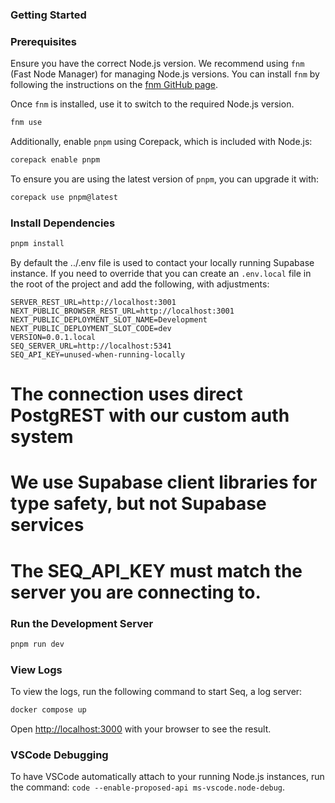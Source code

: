### Getting Started

### Prerequisites

Ensure you have the correct Node.js version. We recommend using `fnm` (Fast Node Manager) for managing Node.js versions. You can install `fnm` by following the instructions on the [fnm GitHub page](https://github.com/Schniz/fnm).

Once `fnm` is installed, use it to switch to the required Node.js version.

```bash
fnm use
```

Additionally, enable `pnpm` using Corepack, which is included with Node.js:

```bash
corepack enable pnpm
```
To ensure you are using the latest version of `pnpm`, you can upgrade it with:

```bash
corepack use pnpm@latest
```

### Install Dependencies

```bash
pnpm install
```

By default the ../.env file is used to contact your locally running
Supabase instance. If you need to override that you can create
an `.env.local` file in the root of the project and add the following,
with adjustments:

```env
SERVER_REST_URL=http://localhost:3001
NEXT_PUBLIC_BROWSER_REST_URL=http://localhost:3001
NEXT_PUBLIC_DEPLOYMENT_SLOT_NAME=Development
NEXT_PUBLIC_DEPLOYMENT_SLOT_CODE=dev
VERSION=0.0.1.local
SEQ_SERVER_URL=http://localhost:5341
SEQ_API_KEY=unused-when-running-locally
```

# The connection uses direct PostgREST with our custom auth system
# We use Supabase client libraries for type safety, but not Supabase services
# The SEQ_API_KEY must match the server you are connecting to.

### Run the Development Server

```bash
pnpm run dev
```

### View Logs

To view the logs, run the following command to start Seq, a log server:

```bash
docker compose up
```

Open [http://localhost:3000](http://localhost:3000) with your browser to see the result.

### VSCode Debugging

To have VSCode automatically attach to your running Node.js instances, run the command:
`code --enable-proposed-api ms-vscode.node-debug`.
